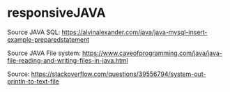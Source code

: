 # responsiveJAVA
Source JAVA SQL: https://alvinalexander.com/java/java-mysql-insert-example-preparedstatement


Source JAVA File system: https://www.caveofprogramming.com/java/java-file-reading-and-writing-files-in-java.html

Source: https://stackoverflow.com/questions/39556794/system-out-println-to-text-file
